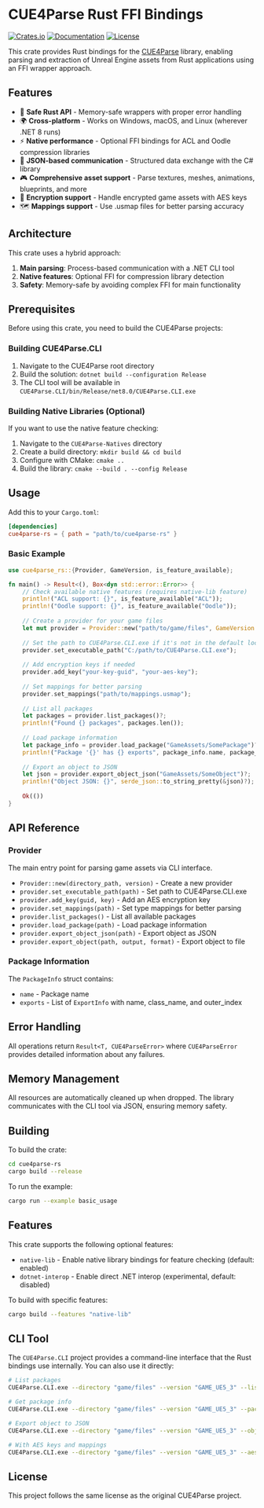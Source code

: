 # CUE4Parse Rust FFI Bindings

[![Crates.io](https://img.shields.io/crates/v/cue4parse-rs.svg)](https://crates.io/crates/cue4parse-rs)
[![Documentation](https://docs.rs/cue4parse-rs/badge.svg)](https://docs.rs/cue4parse-rs)
[![License](https://img.shields.io/badge/license-MIT%2FApache--2.0-blue.svg)](https://github.com/FabianFG/CUE4Parse)

This crate provides Rust bindings for the [CUE4Parse](https://github.com/FabianFG/CUE4Parse) library, enabling parsing and extraction of Unreal Engine assets from Rust applications using an FFI wrapper approach.

## Features

- 🦀 **Safe Rust API** - Memory-safe wrappers with proper error handling
- 🌍 **Cross-platform** - Works on Windows, macOS, and Linux (wherever .NET 8 runs)
- ⚡ **Native performance** - Optional FFI bindings for ACL and Oodle compression libraries
- 📄 **JSON-based communication** - Structured data exchange with the C# library
- 🎮 **Comprehensive asset support** - Parse textures, meshes, animations, blueprints, and more
- 🔐 **Encryption support** - Handle encrypted game assets with AES keys
- 🗺️ **Mappings support** - Use .usmap files for better parsing accuracy

## Architecture

This crate uses a hybrid approach:
1. **Main parsing**: Process-based communication with a .NET CLI tool
2. **Native features**: Optional FFI for compression library detection
3. **Safety**: Memory-safe by avoiding complex FFI for main functionality

## Prerequisites

Before using this crate, you need to build the CUE4Parse projects:

### Building CUE4Parse.CLI

1. Navigate to the CUE4Parse root directory
2. Build the solution: `dotnet build --configuration Release`
3. The CLI tool will be available in `CUE4Parse.CLI/bin/Release/net8.0/CUE4Parse.CLI.exe`

### Building Native Libraries (Optional)

If you want to use the native feature checking:

1. Navigate to the `CUE4Parse-Natives` directory
2. Create a build directory: `mkdir build && cd build`
3. Configure with CMake: `cmake ..`
4. Build the library: `cmake --build . --config Release`

## Usage

Add this to your `Cargo.toml`:

```toml
[dependencies]
cue4parse-rs = { path = "path/to/cue4parse-rs" }
```

### Basic Example

```rust
use cue4parse_rs::{Provider, GameVersion, is_feature_available};

fn main() -> Result<(), Box<dyn std::error::Error>> {
    // Check available native features (requires native-lib feature)
    println!("ACL support: {}", is_feature_available("ACL"));
    println!("Oodle support: {}", is_feature_available("Oodle"));
    
    // Create a provider for your game files
    let mut provider = Provider::new("path/to/game/files", GameVersion::UE5_3);
    
    // Set the path to CUE4Parse.CLI.exe if it's not in the default location
    provider.set_executable_path("C:/path/to/CUE4Parse.CLI.exe");
    
    // Add encryption keys if needed
    provider.add_key("your-key-guid", "your-aes-key");
    
    // Set mappings for better parsing
    provider.set_mappings("path/to/mappings.usmap");
    
    // List all packages
    let packages = provider.list_packages()?;
    println!("Found {} packages", packages.len());
    
    // Load package information
    let package_info = provider.load_package("GameAssets/SomePackage")?;
    println!("Package '{}' has {} exports", package_info.name, package_info.exports.len());
    
    // Export an object to JSON
    let json = provider.export_object_json("GameAssets/SomeObject")?;
    println!("Object JSON: {}", serde_json::to_string_pretty(&json)?);
    
    Ok(())
}
```

## API Reference

### Provider

The main entry point for parsing game assets via CLI interface.

- `Provider::new(directory_path, version)` - Create a new provider
- `provider.set_executable_path(path)` - Set path to CUE4Parse.CLI.exe
- `provider.add_key(guid, key)` - Add an AES encryption key
- `provider.set_mappings(path)` - Set type mappings for better parsing
- `provider.list_packages()` - List all available packages
- `provider.load_package(path)` - Load package information
- `provider.export_object_json(path)` - Export object as JSON
- `provider.export_object(path, output, format)` - Export object to file

### Package Information

The `PackageInfo` struct contains:
- `name` - Package name
- `exports` - List of `ExportInfo` with name, class_name, and outer_index

## Error Handling

All operations return `Result<T, CUE4ParseError>` where `CUE4ParseError` provides detailed information about any failures.

## Memory Management

All resources are automatically cleaned up when dropped. The library communicates with the CLI tool via JSON, ensuring memory safety.

## Building

To build the crate:

```bash
cd cue4parse-rs
cargo build --release
```

To run the example:

```bash
cargo run --example basic_usage
```

## Features

This crate supports the following optional features:

- `native-lib` - Enable native library bindings for feature checking (default: enabled)
- `dotnet-interop` - Enable direct .NET interop (experimental, default: disabled)

To build with specific features:

```bash
cargo build --features "native-lib"
```

## CLI Tool

The `CUE4Parse.CLI` project provides a command-line interface that the Rust bindings use internally. You can also use it directly:

```bash
# List packages
CUE4Parse.CLI.exe --directory "game/files" --version "GAME_UE5_3" --list-packages

# Get package info
CUE4Parse.CLI.exe --directory "game/files" --version "GAME_UE5_3" --package "SomePackage" --package-info

# Export object to JSON
CUE4Parse.CLI.exe --directory "game/files" --version "GAME_UE5_3" --object "SomeObject" --export --output-format json

# With AES keys and mappings
CUE4Parse.CLI.exe --directory "game/files" --version "GAME_UE5_3" --aes-key "guid:key" --mappings "mappings.usmap" --object "SomeObject" --export
```

## License

This project follows the same license as the original CUE4Parse project.

